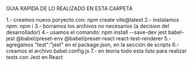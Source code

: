 GUIA RAPIDA DE LO REALIZADO EN ESTA CARPETA

1.- creamos nuevo poryecto con: npm create vite@latest
2.- instalamos npm: npm i
3.- borramos los archivos no necesarios (a decision del desarrollador)
4.- usamos el comando: npm install --save-dev jest babel-jest @babel/preset-env @babel/preset-react 
react-test-renderer
5.- agregamos "test":"jest" en el package.json, en la sección de scripts
6.- creamos el archivo babel.config.js
7.- en teoria todo esta listo para realizar tests con Jest en React